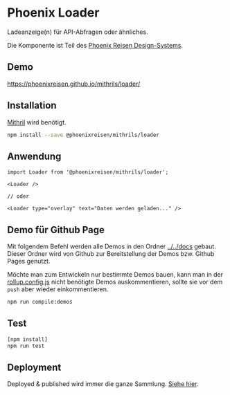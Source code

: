 # Phoenix Loader

Ladeanzeige(n) für API-Abfragen oder ähnliches.

Die Komponente ist Teil des [Phoenix Reisen Design-Systems](https://design-system.phoenixreisen.net).

## Demo

https://phoenixreisen.github.io/mithrils/loader/

## Installation

[Mithril](https://mithriljs.org/) wird benötigt.

```bash
npm install --save @phoenixreisen/mithrils/loader
```

## Anwendung

```tsx
import Loader from '@phoenixreisen/mithrils/loader';

<Loader />

// oder

<Loader type="overlay" text="Daten werden geladen..." />
```

## Demo für Github Page

Mit folgendem Befehl werden alle Demos in den Ordner [../../docs](../../docs) gebaut. Dieser Ordner wird von Github zur Bereitstellung der Demos bzw. Github Pages genutzt.

Möchte man zum Entwickeln nur bestimmte Demos bauen, kann man in der [rollup.config.js](../../rollup.config.js) nicht benötigte Demos auskommentieren, sollte sie vor dem `push` aber wieder einkommentieren.

```bash
npm run compile:demos
```

## Test

```bash
[npm install]
npm run test
```

## Deployment

Deployed & published wird immer die ganze Sammlung. [Siehe hier](../../README.md).